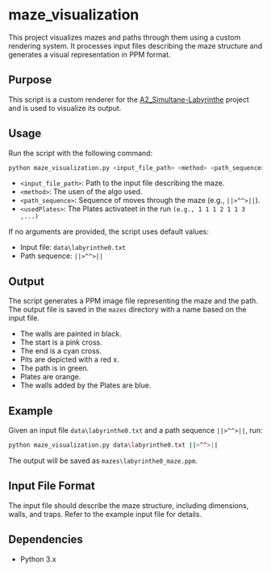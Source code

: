 # maze_visualization

This project visualizes mazes and paths through them using a custom rendering system. It processes input files describing the maze structure and generates a visual representation in PPM format.

## Purpose

This script is a custom renderer for the [A2_Simultane-Labyrinthe](https://github.com/Apfelholz/A2_Simultane-Labyrinthe) project and is used to visualize its output.

## Usage

Run the script with the following command:

```bash
python maze_visualization.py <input_file_path> <method> <path_sequence> <usedPlates>
```

- `<input_file_path>`: Path to the input file describing the maze.
- `<method>`: The usen of the algo used.
- `<path_sequence>`: Sequence of moves through the maze (e.g., `||>^^>||`).
- `<usedPlates>`: The Plates activateet in the run `(e.g., 1 1 1 2 1 1 3 ,...)`

If no arguments are provided, the script uses default values:
- Input file: `data\labyrinthe0.txt`
- Path sequence: `||>^^>||`

## Output

The script generates a PPM image file representing the maze and the path. The output file is saved in the `mazes` directory with a name based on the input file.

- The walls are painted in black.
- The start is a pink cross.
- The end is a cyan cross.
- Pits are depicted with a red x.
- The path is in green.
- Plates are orange.
- The walls added by the Plates are blue.

## Example

Given an input file `data\labyrinthe0.txt` and a path sequence `||>^^>||`, run:

```bash
python maze_visualization.py data\labyrinthe0.txt ||>^^>||
```

The output will be saved as `mazes\labyrinthe0_maze.ppm`.

## Input File Format

The input file should describe the maze structure, including dimensions, walls, and traps. Refer to the example input file for details.

## Dependencies

- Python 3.x